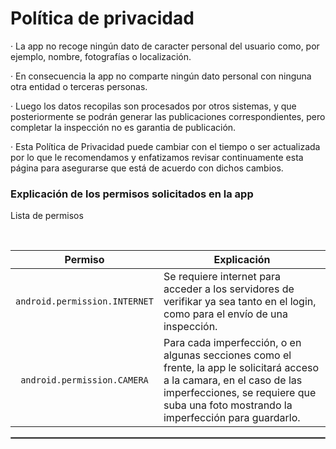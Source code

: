 # Política de privacidad

· La app no recoge ningún dato de caracter personal del usuario como, por ejemplo, nombre, fotografías o localización.

· En consecuencia la app no comparte ningún dato personal con ninguna otra entidad o terceras personas.

· Luego los datos recopilas son procesados por otros sistemas, y que posteriormente se podrán generar las publicaciones correspondientes, pero completar la inspección no es garantia de publicación.

· Esta Política de Privacidad puede cambiar con el tiempo o ser actualizada por lo que le recomendamos y enfatizamos revisar continuamente esta página para asegurarse que está de acuerdo con dichos cambios.


### Explicación de los permisos solicitados en la app

Lista de permisos

<br/>

|                                 Permiso                                  | Explicación                                                                                                                                                                                                       |
|:------------------------------------------------------------------------:|-------------------------------------------------------------------------------------------------------------------------------------------------------------------------------------------------------------------|
|                      `android.permission.INTERNET`                       | Se requiere internet para acceder a los servidores de verifikar ya sea tanto en el login, como para el envío de una inspección.                                                                                   |
|                       `android.permission.CAMERA`                        | Para cada imperfección, o en algunas secciones como el frente, la app le solicitará acceso a la camara, en el caso de las imperfecciones, se requiere que suba una foto mostrando la imperfección para guardarlo. |

 <hr style="border:1px solid gray">